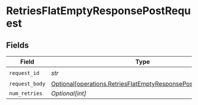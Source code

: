 # RetriesFlatEmptyResponsePostRequest


## Fields

| Field                                                                                                                              | Type                                                                                                                               | Required                                                                                                                           | Description                                                                                                                        |
| ---------------------------------------------------------------------------------------------------------------------------------- | ---------------------------------------------------------------------------------------------------------------------------------- | ---------------------------------------------------------------------------------------------------------------------------------- | ---------------------------------------------------------------------------------------------------------------------------------- |
| `request_id`                                                                                                                       | *str*                                                                                                                              | :heavy_check_mark:                                                                                                                 | N/A                                                                                                                                |
| `request_body`                                                                                                                     | [Optional[operations.RetriesFlatEmptyResponsePostRequestBody]](../../models/operations/retriesflatemptyresponsepostrequestbody.md) | :heavy_minus_sign:                                                                                                                 | N/A                                                                                                                                |
| `num_retries`                                                                                                                      | *Optional[int]*                                                                                                                    | :heavy_minus_sign:                                                                                                                 | N/A                                                                                                                                |